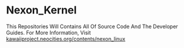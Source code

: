 # Nexon_Kernel
This Repositories Will Contains All Of Source Code And The Developer Guides. For More Information, Visit <a href="https://kawaiiproject.neocities.org/contents/nexon_linux">kawaiiproject.neocities.org/contents/nexon_linux</a>
